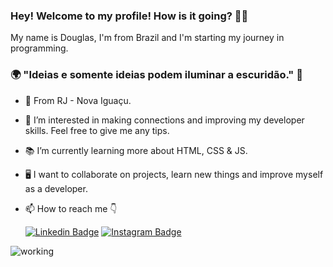### Hey! Welcome to my profile! How is it going? 👋😄

My name is Douglas, I'm from Brazil and I'm starting my journey in programming.  
### 🌍 "Ideias e somente ideias podem iluminar a escuridão." 🧠
- 📍 From RJ - Nova Iguaçu.
- 👀 I’m interested in making connections and improving my developer skills. Feel free to give me any tips.
- 📚 I’m currently learning more about HTML, CSS & JS.
- 🖥️ I want to collaborate on projects, learn new things and improve myself as a developer.
- 📫 How to reach me 👇

  [![Linkedin Badge](https://img.shields.io/badge/-LinkedIn-blue?style=flat-square&logo=Linkedin&logoColor=white&link=https://www.linkedin.com/in/isadora-rodrigues-stangarlin-48402b141/)](https://www.linkedin.com/in/douglas-de-oliveira-henrique-9b2b31176/) [![Instagram Badge](https://img.shields.io/badge/-Instagram-blue?style=flat-square&logo=Instagram&logoColor=white&link=https://www.instagram.com/papodedev/)](https://www.instagram.com/dg.oliveira96/) 

![working](https://user-images.githubusercontent.com/79033956/113070859-ec92ce80-9199-11eb-95f3-ffa5aebf4cf1.gif)



